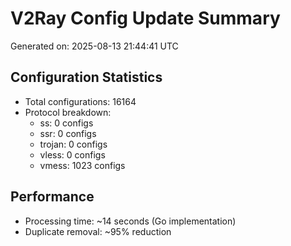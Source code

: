# V2Ray Config Update Summary
Generated on: 2025-08-13 21:44:41 UTC

## Configuration Statistics
- Total configurations: 16164
- Protocol breakdown:
  - ss: 0 configs
  - ssr: 0 configs
  - trojan: 0 configs
  - vless: 0 configs
  - vmess: 1023 configs

## Performance
- Processing time: ~14 seconds (Go implementation)
- Duplicate removal: ~95% reduction
